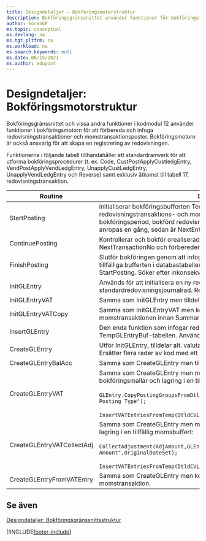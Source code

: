 ```yaml
---
title: Designdetaljer – Bokföringsmotorstruktur
description: Bokföringsgränssnittet använder funktioner för bokföringsmotorn i kodmodul 12 använder funktioner i bokföringsmotorn för att förbereda och infoga redovisningstransaktioner och momstransaktionsposter.
author: SorenGP
ms.topic: conceptual
ms.devlang: na
ms.tgt_pltfrm: na
ms.workload: na
ms.search.keywords: null
ms.date: 06/15/2021
ms.author: edupont
---
```

# <a name="design-details-posting-engine-structure"></a><a name="design-details-posting-engine-structure"></a><a name="design-details-posting-engine-structure"></a>Designdetaljer: Bokföringsmotorstruktur
Bokföringsgränssnittet och vissa andra funktioner i kodmodul 12 använder funktioner i bokföringsmotorn för att förbereda och infoga redovisningstransaktioner och momstransaktionsposter. Bokföringsmotorn är också ansvarig för att skapa en registrering av redovisningen.  
  
 Funktionerna i följande tabell tillhandahåller ett standardramverk för att utforma bokföringsprocedurer (t. ex. Code, CustPostApplyCustledgEntry, VendPostApplyVendLedgEntry, UnapplyCustLedgEntry, UnapplyVendLedgEntry och Reverse) samt exklusiv åtkomst till tabell 17, redovisningstransaktion.  
  
|Routine|Description|  
|-------------|---------------------------------------|  
|StartPosting|initialiserar bokföringsbufferten TempGLEntryBuf, låser redovisningstransaktions- och momstransaktionstabellerna och initialiserar bokföringsperiod, bokförd redovisningsjournal och valutakurser. Bör bara anropas en gång, sedan är NextEntryNo 0.|  
|ContinuePosting|Kontrollerar och bokför orealiserad moms för föregående transaktion, ökar NextTransactionNo och förbereder bokföringen av nästa rad.|  
|FinishPosting|Slutför bokföringen genom att infoga redovisningstransaktioner från den tillfälliga bufferten i databastabellen. Används alltid tillsammans med StartPosting. Söker efter inkonsekvenser.|  
|InitGLEntry|Används för att initialisera en ny redovisningstransaktion för standardredovisningsjournalrad. Returnerar GLEntry som parameter.|  
|InitGLEntryVAT|Samma som InitGLEntry men tilldelar också Motkonto och SummarizeVAT.|  
|InitGLEntryVATCopy|Samma som InitGLEntryVAT men kopierar också bokföringsmalldata från momstransaktionen innan SummarizeVAT.|  
|InsertGLEntry|Den enda funktion som infogar redovisningstransaktionen i den globala TempGLEntryBuf-tabellen. Använd alltid den här funktionen för att infoga.|  
|CreateGLEntry|Utför InitGLEntry, tilldelar alt. valutabelopp och utför sedan InsertGLEntry. Ersätter flera rader av kod med ett enda funktionsanrop.|  
|CreateGLEntryBalAcc|Samma som CreateGLEntry men tilldelar också Motkontotyp och Motkonto.|  
|CreateGLEntryVAT|Samma som CreateGLEntry men med ytterligare bearbetning för bokföringsmallar och lagring i en tillfällig momsbuffert:<br /><br /> `GLEntry.CopyPostingGroupsFromDtldCVBuf(DtldCVLedgEntryBuf,GenJnlLine."Gen. Posting Type");`<br /><br /> `InsertVATEntriesFromTemp(DtldCVLedgEntryBuf,GLEntry);`|  
|CreateGLEntryVATCollectAdj|Samma som CreateGLEntry men med ytterligare insamling av justeringar och lagring i en tillfällig momsbuffert:<br /><br /> `CollectAdjustment(AdjAmount,GLEntry.Amount,GLEntry."Additional-Currency Amount",OriginalDateSet);`<br /><br /> `InsertVATEntriesFromTemp(DtldCVLedgEntryBuf,GLEntry);`|  
|CreateGLEntryFromVATEntry|Samma som CreateGLEntry men kopierar även bokföringsmallar från momstransaktion.|  
  
## <a name="see-also"></a><a name="see-also"></a><a name="see-also"></a>Se även
 [Designdetaljer: Bokföringsgränssnittsstruktur](design-details-posting-interface-structure.md)

[!INCLUDE[footer-include](includes/footer-banner.md)]
